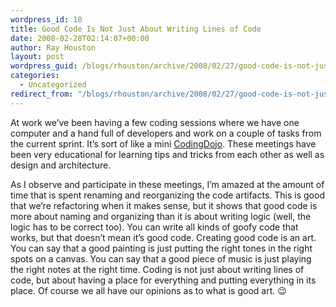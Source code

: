 ```yaml
---
wordpress_id: 10
title: Good Code Is Not Just About Writing Lines of Code
date: 2008-02-28T02:14:07+00:00
author: Ray Houston
layout: post
wordpress_guid: /blogs/rhouston/archive/2008/02/27/good-code-is-not-just-about-writing-lines-of-code.aspx
categories:
  - Uncategorized
redirect_from: "/blogs/rhouston/archive/2008/02/27/good-code-is-not-just-about-writing-lines-of-code.aspx/"
---
```

At work we&#8217;ve been having a few coding sessions where we have one computer and a hand full of developers and work on a couple of tasks from the current sprint. It&#8217;s sort of like a mini [CodingDojo](http://www.assembla.com/wiki/show/austintddcodingdojo). These meetings have been very educational for learning tips and tricks from each other as well as design and architecture.

As I observe and participate in these meetings, I&#8217;m amazed at the amount of time that is spent renaming and reorganizing the code artifacts. This is good that we&#8217;re refactoring when it makes sense, but it shows that good code is more about naming and organizing than it is about writing logic (well, the logic has to be correct too). You can write all kinds of goofy code that works, but that doesn&#8217;t mean it&#8217;s good code. Creating good code is an art. You can say that a good painting is just putting the right tones in the right spots on a canvas. You can say that a good piece of music is just playing the right notes at the right time. Coding is not just about writing lines of code, but about having a place for everything and putting everything in its place. Of course we all have our opinions as to what is good art. 😉

<div>
  &nbsp;
</div>